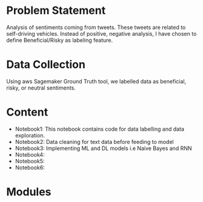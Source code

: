 # Problem Statement

Analysis of sentiments coming from tweets. These tweets are related to self-driving vehicles. Instead of positive, negative analysis, I have chosen to define Beneficial/Risky as labeling feature.

# Data Collection
Using aws Sagemaker Ground Truth tool, we labelled data as beneficial, risky, or neutral sentiments. 

# Content

- Notebook1: This notebook contains code for data labelling and data exploration.
- Notebook2: Data cleaning for text data before feeding to model
- Notebook3: Implementing ML and DL models i.e Naive Bayes and RNN
- Notebook4:
- Notebook5:
- Notebook6:

# Modules
